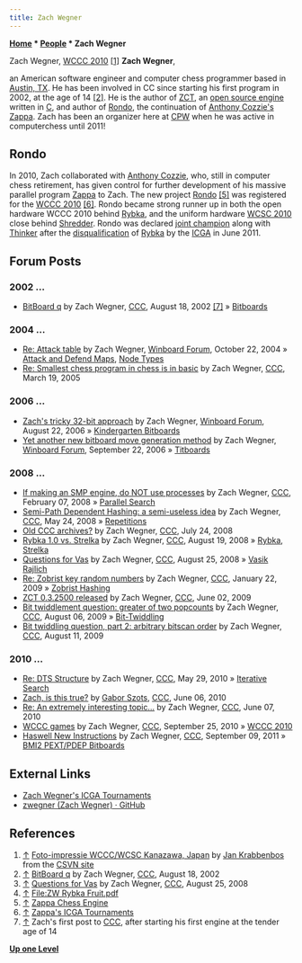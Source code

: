 ```yaml
---
title: Zach Wegner
---
```

**[Home](Home "Home") \* [People](People "People") \* Zach Wegner**



[](http://www.csvn.nl/index.php?option=com_content&view=article&id=472%3Afoto-impressie-wcccwcsc-kanazawa-japan&catid=51%3Atoernooien&Itemid=28&lang=en) Zach Wegner, [WCCC 2010](WCCC_2010 "WCCC 2010") <a id="cite-note-1" href="#cite-ref-1">[1]</a>
**Zach Wegner**,  

an American software engineer and computer chess programmer based in [Austin, TX](https://en.wikipedia.org/wiki/Austin,_Texas). He has been involved in CC since starting his first program in 2002, at the age of 14 <a id="cite-note-2" href="#cite-ref-2">[2]</a>. He is the author of [ZCT](ZCT "ZCT"), an [open source engine](Category:Open_Source "Category:Open Source") written in [C](C "C"), and author of [Rondo](Rondo "Rondo"), the continuation of [Anthony Cozzie's](Anthony_Cozzie "Anthony Cozzie") [Zappa](Zappa "Zappa"). Zach has been an organizer here at [CPW](Home "Home") when he was active in computerchess until 2011!



## Rondo


In 2010, Zach collaborated with [Anthony Cozzie](Anthony_Cozzie "Anthony Cozzie"), who, still in computer chess retirement, has given control for further development of his massive parallel program [Zappa](Zappa "Zappa") to Zach. The new project [Rondo](Rondo "Rondo") <a id="cite-note-5" href="#cite-ref-5">[5]</a> was registered for the [WCCC 2010](WCCC_2010 "WCCC 2010") <a id="cite-note-6" href="#cite-ref-6">[6]</a>. Rondo became strong runner up in both the open hardware WCCC 2010 behind [Rybka](Rybka "Rybka"), and the uniform hardware [WCSC 2010](WCSC_2010 "WCSC 2010") close behind [Shredder](Shredder "Shredder"). Rondo was declared [joint champion](Rybka_Controversy#2010 "Rybka Controversy") along with [Thinker](Thinker "Thinker") after the [disqualification](World_Computer_Chess_Championship#RybkaDisqualification "World Computer Chess Championship") of [Rybka](Rybka "Rybka") by the [ICGA](ICGA "ICGA") in June 2011. 



## Forum Posts


### 2002 ...


* [BitBoard q](https://www.stmintz.com/ccc/index.php?id=246067) by Zach Wegner, [CCC](CCC "CCC"), August 18, 2002 <a id="cite-note-7" href="#cite-ref-7">[7]</a> » [Bitboards](Bitboards "Bitboards")


### 2004 ...


* [Re: Attack table](http://www.open-aurec.com/wbforum/viewtopic.php?f=4&t=171&start=143) by Zach Wegner, [Winboard Forum](Computer_Chess_Forums "Computer Chess Forums"), October 22, 2004 » [Attack and Defend Maps](Attack_and_Defend_Maps "Attack and Defend Maps"), [Node Types](Node_Types "Node Types")
* [Re: Smallest chess program in chess is in basic](https://www.stmintz.com/ccc/index.php?id=417486) by Zach Wegner, [CCC](CCC "CCC"), March 19, 2005


### 2006 ...


* [Zach's tricky 32-bit approach](http://www.open-aurec.com/wbforum/viewtopic.php?topic_view=threads&p=26851&t=4523) by Zach Wegner, [Winboard Forum](Computer_Chess_Forums "Computer Chess Forums"), August 22, 2006 » [Kindergarten Bitboards](Kindergarten_Bitboards "Kindergarten Bitboards")
* [Yet another new bitboard move generation method](http://www.open-aurec.com/wbforum/viewtopic.php?f=4&t=5623&p=27838) by Zach Wegner, [Winboard Forum](Computer_Chess_Forums "Computer Chess Forums"), September 22, 2006 » [Titboards](Titboards "Titboards")


### 2008 ...


* [If making an SMP engine, do NOT use processes](http://www.talkchess.com/forum/viewtopic.php?t=19446) by Zach Wegner, [CCC](CCC "CCC"), February 07, 2008 » [Parallel Search](Parallel_Search "Parallel Search")
* [Semi-Path Dependent Hashing: a semi-useless idea](http://www.talkchess.com/forum/viewtopic.php?t=21343) by Zach Wegner, [CCC](CCC "CCC"), May 24, 2008 » [Repetitions](Repetitions "Repetitions")
* [Old CCC archives?](http://www.talkchess.com/forum/viewtopic.php?t=22542) by Zach Wegner, [CCC](CCC "CCC"), July 24, 2008
* [Rybka 1.0 vs. Strelka](http://www.talkchess.com/forum/viewtopic.php?t=23118) by Zach Wegner, [CCC](CCC "CCC"), August 19, 2008 » [Rybka](Rybka "Rybka"), [Strelka](Strelka "Strelka")
* [Questions for Vas](http://www.talkchess.com/forum/viewtopic.php?t=23249) by Zach Wegner, [CCC](CCC "CCC"), August 25, 2008 » [Vasik Rajlich](Vasik_Rajlich "Vasik Rajlich")
* [Re: Zobrist key random numbers](http://www.talkchess.com/forum/viewtopic.php?topic_view=threads&p=245932&t=26152) by Zach Wegner, [CCC](CCC "CCC"), January 22, 2009 » [Zobrist Hashing](Zobrist_Hashing "Zobrist Hashing")
* [ZCT 0.3.2500 released](http://www.talkchess.com/forum/viewtopic.php?t=28212) by Zach Wegner, [CCC](CCC "CCC"), June 02, 2009
* [Bit twiddlement question: greater of two popcounts](http://www.talkchess.com/forum/viewtopic.php?t=29269) by Zach Wegner, [CCC](CCC "CCC"), August 06, 2009 » [Bit-Twiddling](Bit-Twiddling "Bit-Twiddling")
* [Bit twiddling question, part 2: arbitrary bitscan order](http://www.talkchess.com/forum/viewtopic.php?t=29333) by Zach Wegner, [CCC](CCC "CCC"), August 11, 2009


### 2010 ...


* [Re: DTS Structure](http://www.talkchess.com/forum/viewtopic.php?topic_view=threads&p=351606&t=34561) by Zach Wegner, [CCC](CCC "CCC"), May 29, 2010 » [Iterative Search](Iterative_Search "Iterative Search")
* [Zach, is this true?](http://www.talkchess.com/forum/viewtopic.php?t=34749) by [Gabor Szots](Gabor_Szots "Gabor Szots"), [CCC](CCC "CCC"), June 06, 2010
* [Re: An extremely interesting topic...](http://www.talkchess.com/forum/viewtopic.php?t=34782&start=7) by Zach Wegner, [CCC](CCC "CCC"), June 07, 2010
* [WCCC games](http://www.talkchess.com/forum/viewtopic.php?t=36174) by Zach Wegner, [CCC](CCC "CCC"), September 25, 2010 » [WCCC 2010](WCCC_2010 "WCCC 2010")
* [Haswell New Instructions](http://www.talkchess.com/forum/viewtopic.php?t=40333) by Zach Wegner, [CCC](CCC "CCC"), September 09, 2011 » [BMI2 PEXT/PDEP Bitboards](BMI2#PDEPBitboards "BMI2")


## External Links


* [Zach Wegner's ICGA Tournaments](https://www.game-ai-forum.org/icga-tournaments/person.php?id=656)
* [zwegner (Zach Wegner) · GitHub](https://github.com/zwegner)


## References


1. <a id="cite-ref-1" href="#cite-note-1">↑</a> [Foto-impressie WCCC/WCSC Kanazawa, Japan](http://www.csvn.nl/index.php?option=com_content&view=article&id=472%3Afoto-impressie-wcccwcsc-kanazawa-japan&catid=51%3Atoernooien&Itemid=28&lang=en) by [Jan Krabbenbos](Jan_Krabbenbos "Jan Krabbenbos") from the [CSVN site](CSVN "CSVN")
2. <a id="cite-ref-2" href="#cite-note-2">↑</a> [BitBoard q](https://www.stmintz.com/ccc/index.php?id=246067) by Zach Wegner, [CCC](CCC "CCC"), August 18, 2002
3. <a id="cite-ref-3" href="#cite-note-3">↑</a> [Questions for Vas](http://www.talkchess.com/forum/viewtopic.php?t=23249) by Zach Wegner, [CCC](CCC "CCC"), August 25, 2008
4. <a id="cite-ref-4" href="#cite-note-4">↑</a> [File:ZW Rybka Fruit.pdf](File:ZW_Rybka_Fruit.pdf "File:ZW Rybka Fruit.pdf")
5. <a id="cite-ref-5" href="#cite-note-5">↑</a> [Zappa Chess Engine](http://www.acoz.net/zappa/)
6. <a id="cite-ref-6" href="#cite-note-6">↑</a> [Zappa's ICGA Tournaments](https://www.game-ai-forum.org/icga-tournaments/program.php?id=58)
7. <a id="cite-ref-7" href="#cite-note-7">↑</a> Zach's first post to [CCC](CCC "CCC"), after starting his first engine at the tender age of 14

**[Up one Level](People "People")**







 
